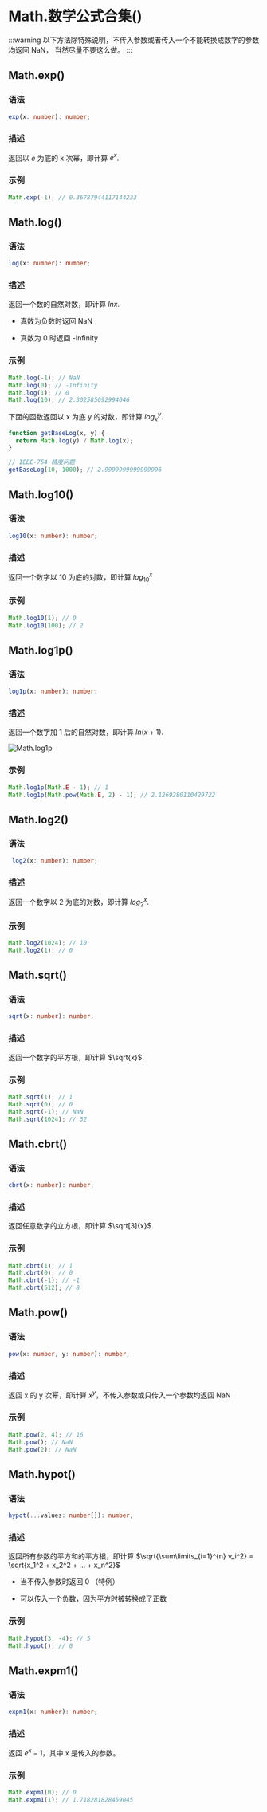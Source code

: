 # Math.数学公式合集()

:::warning
以下方法除特殊说明，不传入参数或者传入一个不能转换成数字的参数均返回 NaN， 当然尽量不要这么做。
:::

## Math.exp()

### 语法

```ts
exp(x: number): number;
```

### 描述

返回以 $e$ 为底的 x 次幂，即计算 $e^x$.

### 示例

```js
Math.exp(-1); // 0.36787944117144233
```

## Math.log()

### 语法

```ts
log(x: number): number;
```

### 描述

返回一个数的自然对数，即计算 $lnx$. 

- 真数为负数时返回 NaN

- 真数为 0 时返回 -Infinity

### 示例

```js
Math.log(-1); // NaN
Math.log(0); // -Infinity
Math.log(1); // 0
Math.log(10); // 2.302585092994046
```

下面的函数返回以 x 为底 y 的对数，即计算 $log_x^y$.

```js
function getBaseLog(x, y) {
  return Math.log(y) / Math.log(x);
}

// IEEE-754 精度问题
getBaseLog(10, 1000); // 2.9999999999999996
```

## Math.log10() <Badge text="ES6"/>

### 语法

```ts
log10(x: number): number;
```

### 描述

返回一个数字以 10 为底的对数，即计算 $log_{10}^x$

### 示例

```js
Math.log10(1); // 0
Math.log10(100); // 2
```

## Math.log1p() <Badge text="ES6"/>

### 语法

```ts
log1p(x: number): number;
```

### 描述

返回一个数字加 1 后的自然对数，即计算 $ln(x + 1)$.

![Math.log1p](/log1p.jpg)

### 示例

```js
Math.log1p(Math.E - 1); // 1
Math.log1p(Math.pow(Math.E, 2) - 1); // 2.1269280110429722
```

## Math.log2() <Badge text="ES6"/>

### 语法

```ts
 log2(x: number): number;
```

### 描述

返回一个数字以 2 为底的对数，即计算 $log_2^x$.

### 示例

```js
Math.log2(1024); // 10
Math.log2(1); // 0
```

## Math.sqrt()

### 语法

```ts
sqrt(x: number): number;
```

### 描述

返回一个数字的平方根，即计算 $\sqrt{x}$.

### 示例

```js
Math.sqrt(1); // 1
Math.sqrt(0); // 0
Math.sqrt(-1); // NaN
Math.sqrt(1024); // 32
```

## Math.cbrt() <Badge text="ES6"/>

### 语法

```ts
cbrt(x: number): number;
```

### 描述

返回任意数字的立方根，即计算 $\sqrt[3]{x}$.

### 示例

```js
Math.cbrt(1); // 1
Math.cbrt(0); // 0
Math.cbrt(-1); // -1
Math.cbrt(512); // 8
```

## Math.pow()

### 语法

```ts
pow(x: number, y: number): number;
```

### 描述

返回 x 的 y 次幂，即计算 $x^y$，不传入参数或只传入一个参数均返回 NaN

### 示例

```js
Math.pow(2, 4); // 16
Math.pow(); // NaN
Math.pow(2); // NaN
```

## Math.hypot() <Badge text="ES6"/>

### 语法

```ts
hypot(...values: number[]): number;
```

### 描述

返回所有参数的平方和的平方根，即计算 $\sqrt{\sum\limits_{i=1}^{n} v_i^2} = \sqrt{x_1^2 + x_2^2 + ... + x_n^2}$

- 当不传入参数时返回 0 （特例）

- 可以传入一个负数，因为平方时被转换成了正数

### 示例

```js
Math.hypot(3, -4); // 5
Math.hypot(); // 0
```

## Math.expm1() <Badge text="ES6"/>

### 语法

```ts
expm1(x: number): number;
```

### 描述

返回 $e^x - 1$，其中 x 是传入的参数。

### 示例

```js
Math.expm1(0); // 0
Math.expm1(1); // 1.718281828459045
```
